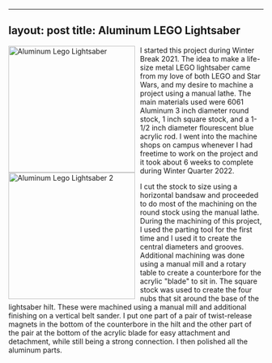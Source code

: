 

---
layout: post
title: Aluminum LEGO Lightsaber
---
<img src="{{site.baseurl}}/images/IMG_9111.JPG" alt="Aluminum Lego Lightsaber" width="250"
style="float: left; margin-top: 0px; margin-right: 10px" />
<img src="{{site.baseurl}}/images/IMG_9575.jpg" alt="Aluminum Lego Lightsaber 2" width="250"
style="float: left; margin-top: 0px; margin-right: 10px" />


   I started this project during Winter Break 2021. The idea to make a life-size metal LEGO lightsaber came from my love of both LEGO and Star Wars, and my desire to machine a project using a manual lathe. The main materials used were 6061 Aluminum 3 inch diameter round stock, 1 inch square stock, and a 1-1/2 inch diameter flourescent blue acrylic rod. I went into the machine shops on campus whenever I had freetime to work on the project and it took about 6 weeks to complete during Winter Quarter 2022.
   
   I cut the stock to size using a horizontal bandsaw and proceeded to do most of the machining on the round stock using the manual lathe. During the machining of this project, I used the parting tool for the first time and I used it to create the central diameters and grooves. Additional machining was done using a manual mill and a rotary table to create a counterbore for the acrylic "blade" to sit in. The square stock was used to create the four nubs that sit around the base of the lightsaber hilt. These were machined using a manual mill and additional finishing on a vertical belt sander. I put one part of a pair of twist-release magnets in the bottom of the counterbore in the hilt and the other part of the pair at the bottom of the acrylic blade for easy attachment and detachment, while still being a strong connection. I then polished all the aluminum parts.
